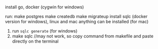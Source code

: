 install go, docker
(cygwin for windows)

run:
make postgres
make createdb
make migrateup
install sqlc (docker version for windows), linux and mac anything can be installed
(for mac)
1. run `sqlc generate`
(for windows)
1. make sqlc //may not work, so copy command from makefile and paste directly on the terminal
